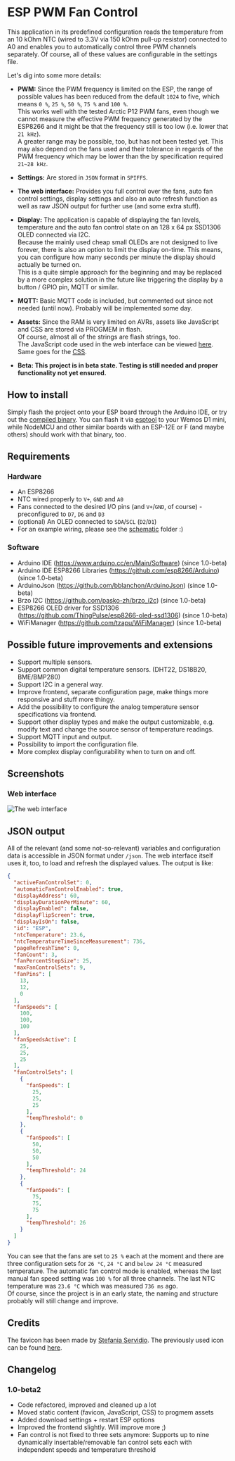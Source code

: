 # ESP PWM Fan Control
This application in its predefined configuration reads the temperature from an 10 kOhm NTC (wired to 3.3V via 150 kOhm pull-up resistor) connected to A0 and enables you to automatically control three PWM channels separately. Of course, all of these values are configurable in the settings file.

Let's dig into some more details:

- **PWM:** Since the PWM frequency is limited on the ESP, the range of possible values has been reduced from the default `1024` to five, which means `0 %`, `25 %`, `50 %`, `75 %` and `100 %`.  
This works well with the tested Arctic P12 PWM fans, even though we cannot measure the effective PWM frequency generated by the ESP8266 and it might be that the frequency still is too low (i.e. lower that `21 kHz`).  
A greater range may be possible, too, but has not been tested yet. This may also depend on the fans used and their tolerance in regards of the PWM frequency which may be lower than the by specification required `21~28 kHz`.

- **Settings:** Are stored in `JSON` format in `SPIFFS`.

- **The web interface:** Provides you full control over the fans, auto fan control settings, display settings and also an auto refresh function as well as raw JSON output for further use (and some extra stuff).

- **Display:** The application is capable of displaying the fan levels, temperature and the auto fan control state on an 128 x 64 px SSD1306 OLED connected via I2C.  
Because the mainly used cheap small OLEDs are not designed to live forever, there is also an option to limit the display on-time. This means, you can configure how many seconds per minute the display should actually be turned on.   
This is a quite simple approach for the beginning and may be replaced by a more complex solution in the future like triggering the display by a button / GPIO pin, MQTT or similar.

- **MQTT:** Basic MQTT code is included, but commented out since not needed (until now). Probably will be implemented some day.

- **Assets:** Since the RAM is very limited on AVRs, assets like JavaScript and CSS are stored via PROGMEM in flash.  
Of course, almost all of the strings are flash strings, too.  
The JavaScript code used in the web interface can be viewed [here](https://github.com/faeibson/ESPPWMFanControl/blob/master/assets/main.js). Same goes for the [CSS](https://github.com/faeibson/ESPPWMFanControl/blob/master/assets/main.css).

- **Beta: This project is in beta state. Testing is still needed and proper functionality not yet ensured.**

## How to install

Simply flash the project onto your ESP board through the Arduino IDE, or try out the [compiled binary](https://github.com/faeibson/ESPPWMFanControl/releases). You can flash it via [esptool](https://github.com/espressif/esptool) to your Wemos D1 mini, while NodeMCU and other similar boards with an ESP-12E or F (and maybe others) should work with that binary, too.

## Requirements

### Hardware
- An ESP8266
- NTC wired properly to `V+`, `GND` and `A0`
- Fans connected to the desired I/O pins (and `V+`/`GND`, of course) - preconfigured to `D7`, `D6` and `D3`
- (optional) An OLED connected to `SDA`/`SCL` (`D2`/`D1`)
- For an example wiring, please see the [schematic](/schematic) folder :)

### Software
- Arduino IDE (https://www.arduino.cc/en/Main/Software) (since 1.0-beta)
- Arduino IDE ESP8266 Libraries (https://github.com/esp8266/Arduino) (since 1.0-beta)
- ArduinoJson (https://github.com/bblanchon/ArduinoJson) (since 1.0-beta)
- Brzo I2C (https://github.com/pasko-zh/brzo_i2c) (since 1.0-beta)
- ESP8266 OLED driver for SSD1306 (https://github.com/ThingPulse/esp8266-oled-ssd1306) (since 1.0-beta)
- WiFiManager (https://github.com/tzapu/WiFiManager) (since 1.0-beta)
<!-- - ESP8266FS Plugin (https://github.com/esp8266/arduino-esp8266fs-plugin) (since 1.0-beta2)-->

<!-- ## Work in progress
- -->

## Possible future improvements and extensions

- Support multiple sensors.
- Support common digital temperature sensors. (DHT22, DS18B20, BME/BMP280)
- Support I2C in a general way.
- Improve frontend, separate configuration page, make things more responsive and stuff more thingy.
- Add the possibility to configure the analog temperature sensor specifications via frontend.
- Support other display types and make the output customizable, e.g. modify text and change the source sensor of temperature readings.
- Support MQTT input and output.
- Possibility to import the configuration file.
- More complex display configurability when to turn on and off.

## Screenshots

### Web interface

![The web interface](https://github.com/faeibson/ESPPWMFanControl/raw/master/screenshots/web_interface_1.0beta2.png "The web interface")

## JSON output

All of the relevant (and some not-so-relevant) variables and configuration data is accessible in JSON format under `/json`. The web interface itself uses it, too, to load and refresh the displayed values. The output is like:
```json
{
  "activeFanControlSet": 0,
  "automaticFanControlEnabled": true,
  "displayAddress": 60,
  "displayDurationPerMinute": 60,
  "displayEnabled": false,
  "displayFlipScreen": true,
  "displayIsOn": false,
  "id": "ESP",
  "ntcTemperature": 23.6,
  "ntcTemperatureTimeSinceMeasurement": 736,
  "pageRefreshTime": 0,
  "fanCount": 3,
  "fanPercentStepSize": 25,
  "maxFanControlSets": 9,
  "fanPins": [
    13,
    12,
    0
  ],
  "fanSpeeds": [
    100,
    100,
    100
  ],
  "fanSpeedsActive": [
    25,
    25,
    25
  ],
  "fanControlSets": [
    {
      "fanSpeeds": [
        25,
        25,
        25
      ],
      "tempThreshold": 0
    },
    {
      "fanSpeeds": [
        50,
        50,
        50
      ],
      "tempThreshold": 24
    },
    {
      "fanSpeeds": [
        75,
        75,
        75
      ],
      "tempThreshold": 26
    }
  ]
}
```

You can see that the fans are set to `25 %` each at the moment and there are three configuration sets for `26 °C`, `24 °C` and `below 24 °C` measured temperature. The automatic fan control mode is enabled, whereas the last manual fan speed setting was `100 %` for all three channels. The last NTC temperature was `23.6 °C` which was measured `736 ms` ago.  
Of course, since the project is in an early state, the naming and structure probably will still change and improve.
<!-- ![JSON output](https://github.com/faeibson/ESPPWMFanControl/raw/master/screenshots/json_output_1.0beta2.png "JSON output") -->

## Credits

The favicon has been made by [Stefania Servidio](https://thenounproject.com/term/water-temperature/523895/). The previously used icon can be found [here](https://www.pngitem.com/middle/iJTRwwb_engine-temperature-icon-png-clipart-png-download-water/).

## Changelog

### 1.0-beta2

- Code refactored, improved and cleaned up a lot
- Moved static content (favicon, JavaScript, CSS) to progmem assets
- Added download settings + restart ESP options
- Improved the frontend slightly. Will improve more ;)
- Fan control is not fixed to three sets anymore: Supports up to nine dynamically insertable/removable fan control sets each with independent speeds and temperature threshold
